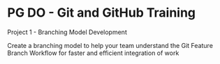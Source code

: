 # PG DO - Git and GitHub Training
Project 1 - Branching Model Development

Create a branching model to help your team understand the Git Feature Branch Workflow for faster and efficient integration of work
